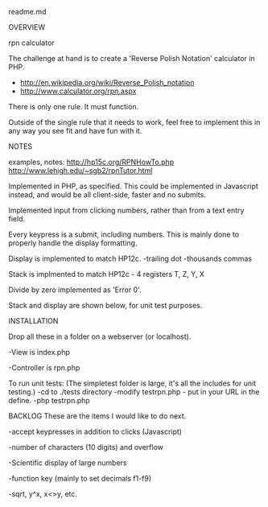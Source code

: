 readme.md

OVERVIEW

rpn calculator 

The challenge at hand is to create a 'Reverse Polish Notation' calculator in PHP. 
 
* http://en.wikipedia.org/wiki/Reverse_Polish_notation
* http://www.calculator.org/rpn.aspx
 
There is only one rule. It must function. 
 
Outside of the single rule that it needs to work, feel free to implement this in any way you see fit and have fun with it.

NOTES

examples, notes: 
http://hp15c.org/RPNHowTo.php
http://www.lehigh.edu/~sgb2/rpnTutor.html

Implemented in PHP, as specified.  This could be implemented in Javascript instead, and would be all client-side, faster and no submits.

Implemented input from clicking numbers, rather than from a text entry field.

Every keypress is a submit, including numbers.  This is mainly done to properly handle the display formatting.

Display is implemented to match HP12c.
	-trailing dot
	-thousands commas

Stack is implmented to match HP12c - 4 registers T, Z, Y, X

Divide by zero implemented as 'Error 0'.

Stack and display are shown below, for unit test purposes.

INSTALLATION

Drop all these in a folder on a webserver (or localhost).

-View is index.php

-Controller is rpn.php

To run unit tests:
(The simpletest folder is large, it's all the includes for unit testing.)
-cd to ./tests directory
-modify testrpn.php - put in your URL in the define.
-php testrpn.php

BACKLOG
These are the items I would like to do next.

-accept keypresses in addition to clicks (Javascript)

-number of characters (10 digits) and overflow

-Scientific display of large numbers

-function key (mainly to set decimals f1-f9)

-sqrt, y^x, x<>y, etc.
